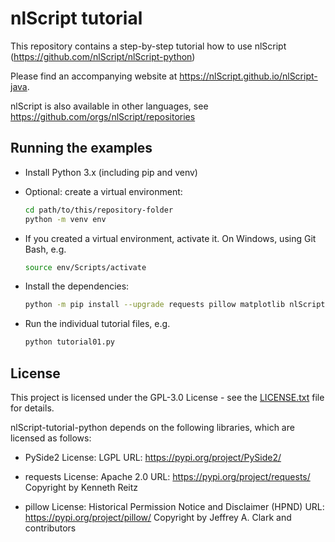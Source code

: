 # nlScript tutorial

This repository contains a step-by-step tutorial how to use nlScript (https://github.com/nlScript/nlScript-python)

Please find an accompanying website at https://nlScript.github.io/nlScript-java.

nlScript is also available in other languages, see https://github.com/orgs/nlScript/repositories

## Running the examples

- Install Python 3.x (including pip and venv)

- Optional: create a virtual environment:
  ```bash
  cd path/to/this/repository-folder
  python -m venv env
  ```

- If you created a virtual environment, activate it. On Windows, using Git Bash, e.g.
  ```bash
  source env/Scripts/activate
  ```

- Install the dependencies:
  ```bash
  python -m pip install --upgrade requests pillow matplotlib nlScript
  ```

- Run the individual tutorial files, e.g.
  ```bash
  python tutorial01.py
  ```

## License

This project is licensed under the GPL-3.0 License - see the [LICENSE.txt](LICENSE.txt) file for details.

nlScript-tutorial-python depends on the following libraries, which are
licensed as follows:

- PySide2
  License: LGPL
  URL: https://pypi.org/project/PySide2/

- requests
  License: Apache 2.0
  URL: https://pypi.org/project/requests/
  Copyright by Kenneth Reitz

- pillow
  License: Historical Permission Notice and Disclaimer (HPND)
  URL: https://pypi.org/project/pillow/
  Copyright by Jeffrey A. Clark and contributors

